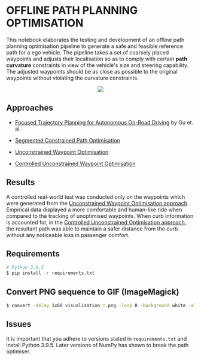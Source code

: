 # OFFLINE PATH PLANNING OPTIMISATION

This notebook elaborates the testing and development of an offline path planning optimisation pipeline to generate a safe and feasible reference path for a ego vehicle. The pipeline takes a set of coarsely placed waypoints and adjusts their localisation so as to comply with certain **path curvature** constraints in view of the vehicle's size and steering capability. The adjusted waypoints should be as close as possible to the original waypoints without violating the curvature constraints.

<div align="center">
	<img src="resources/vis.gif" />
</div>

## Approaches

- [Focused Trajectory Planning for Autonomous On-Road Driving](https://www.ri.cmu.edu/pub_files/2013/6/IV2013-Tianyu.pdf) by Gu et. al.

- [Segmented Constrained Path Optimisation](examples/constrained.ipynb)

- [Unconstrained Waypoint Optimisation](examples/unconstrained.ipynb)

- [Controlled Unconstrained Waypoint Optimisation](examples/controlled.ipynb)

## Results

A controlled real-world test was conducted only on the waypoints which were generated from the [Unconstrained Waypoint Optimisation approach](examples/unconstrained.ipynb). Empirical data displayed a more comfortable and human-like ride when compared to the tracking of unoptimised waypoints. When curb information is accounted for, in the [Controlled Unconstrained Optimisation approach](examples/controlled.ipynb), the resultant path was able to maintain a safer distance from the curb without any noticeable loss in passenger comfort.

## Requirements

```bash
# Python 3.9.5
$ pip install -r requirements.txt
```

## Convert PNG sequence to GIF (ImageMagick)

```bash
$ convert -delay 1x60 visualisation_*.png -loop 0 -background white -alpha remove vis.gif
```

## Issues
It is important that you adhere to versions stated in `requirements.txt` and install Python 3.9.5. Later versions of NumPy has shown to break the path optimiser.
